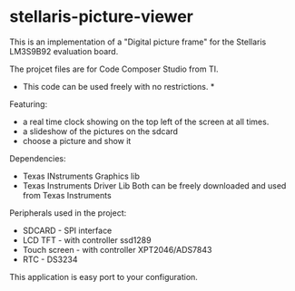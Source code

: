 stellaris-picture-viewer
========================

This is an implementation of a "Digital picture frame"
for the Stellaris LM3S9B92 evaluation board.

The projcet files are for Code Composer Studio from TI.

* This code can be used freely with no restrictions. *


Featuring:
- a real time clock showing on the top left of the screen at all times.
- a slideshow of the pictures on the sdcard
- choose a picture and show it

Dependencies:
- Texas INstruments Graphics lib
- Texas Instruments Driver Lib
Both can be freely downloaded and used from Texas Instruments

Peripherals used in the project:
- SDCARD - SPI interface
- LCD TFT - with controller ssd1289
- Touch screen - with controller XPT2046/ADS7843
- RTC - DS3234

This application is easy port to your configuration.
